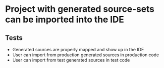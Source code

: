 # Project with generated source-sets can be imported into the IDE

## Tests

- Generated sources are properly mapped and show up in the IDE
- User can import from production generated sources in production code
- User can import from test generated sources in test code
